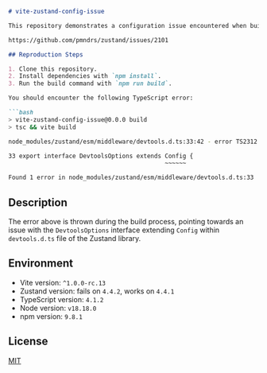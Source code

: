 ```markdown
# vite-zustand-config-issue

This repository demonstrates a configuration issue encountered when building a project using Vite and Zustand. The issue arises when executing the build command `npm run build`, and results in a TypeScript error regarding interface extension within Zustand's `devtools.d.ts`.

https://github.com/pmndrs/zustand/issues/2101

## Reproduction Steps

1. Clone this repository.
2. Install dependencies with `npm install`.
3. Run the build command with `npm run build`.

You should encounter the following TypeScript error:

```bash
> vite-zustand-config-issue@0.0.0 build
> tsc && vite build

node_modules/zustand/esm/middleware/devtools.d.ts:33:42 - error TS2312: An interface can only extend an object type or intersection of object types with statically known members.

33 export interface DevtoolsOptions extends Config {
                                            ~~~~~~

Found 1 error in node_modules/zustand/esm/middleware/devtools.d.ts:33
```

## Description

The error above is thrown during the build process, pointing towards an issue with the `DevtoolsOptions` interface extending `Config` within `devtools.d.ts` file of the Zustand library.

## Environment

- Vite version: `^1.0.0-rc.13`
- Zustand version: fails on `4.4.2`, works on `4.4.1`
- TypeScript version: `4.1.2`
- Node version: `v18.18.0`
- npm version: `9.8.1`

## License

[MIT](./LICENSE.md)

